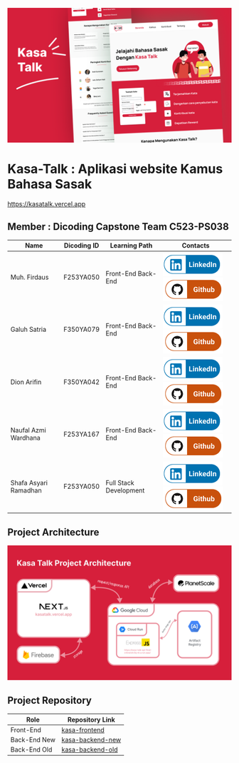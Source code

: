 <p align="center">
    <img src="https://raw.githubusercontent.com/Kasa-Talk/.github/main/profile/Kasa%20Landing%20Pages.png" alt="Terralysis App">
</p>

# Kasa-Talk : Aplikasi website Kamus Bahasa Sasak
https://kasatalk.vercel.app

## Member : Dicoding Capstone Team C523-PS038

| Name                    | Dicoding ID  | Learning Path      | Contacts                                                                                                                                                                                |
| ----------------------- | ----------- | ------------------ | --------------------------------------------------------------------------------------------------------------------------------------------------------------------------------------- |
| Muh. Firdaus | F253YA050 | Front-End Back-End | [![Muh. Firdaus](https://github.com/Kasa-Talk/.github/blob/main/profile/LinkedIn.png)](https://www.linkedin.com/in/muhfirdaus08/) [![muhfirdaus08](https://github.com/Kasa-Talk/.github/blob/main/profile/Github.png)](https://github.com/muhfirdaus08)                        |
| Galuh Satria       | F350YA079 | Front-End Back-End | [![Galuh Satria](https://github.com/Kasa-Talk/.github/blob/main/profile/LinkedIn.png)](https://www.linkedin.com/in/galuhsatria/) [![galuhsatria](https://github.com/Kasa-Talk/.github/blob/main/profile/Github.png)](https://github.com/galuhsatria)         |
| Dion  Arifin          | F350YA042 | Front-End Back-End   | [![Dion Arifin](https://github.com/Kasa-Talk/.github/blob/main/profile/LinkedIn.png)](https://www.linkedin.com/in/dionarifin13012003/) [![arifin1301](https://github.com/Kasa-Talk/.github/blob/main/profile/Github.png)](https://github.com/arifin1301)                              |
| Naufal Azmi Wardhana       | F253YA167 | Front-End Back-End   | [![Naufal Azmi Wardhana](https://github.com/Kasa-Talk/.github/blob/main/profile/LinkedIn.png)](https://www.linkedin.com/in/naufal-azmi-wardhana-59b99922b/) [![NaufalOpam](https://github.com/Kasa-Talk/.github/blob/main/profile/Github.png)](https://github.com/NaufalOpam) |
| Shafa Asyari Ramadhan            | F253YA050 | Full Stack Development     | [![Shafa Asyari Ramadhan](https://github.com/Kasa-Talk/.github/blob/main/profile/LinkedIn.png)](www.linkedin.com/in/shafaasyari/) [![shafaio](https://github.com/Kasa-Talk/.github/blob/main/profile/Github.png)](https://github.com/shafaio)                   |

## Project Architecture
<p align="center">
    <img src="https://github.com/Kasa-Talk/.github/blob/main/profile/project%20architecture.png" alt="Terralysis App">
</p>

## Project Repository
| Role                                 | Repository Link                                                                           |
| ------------------------------------ | ----------------------------------------------------------------------------------------- |
| Front-End                            | [kasa-frontend](https://github.com/Kasa-Talk/kasatalk)                                    |
| Back-End New                         | [kasa-backend-new](https://github.com/Kasa-Talk/kasa-talk-backend-NEW)                    |
| Back-End Old                         | [kasa-backend-old](https://github.com/Kasa-Talk/kasa-talk-backend)                        |
